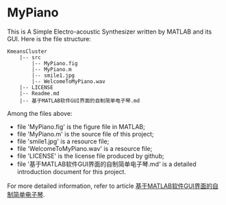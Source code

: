 # MyPiano

This is A Simple Electro-acoustic Synthesizer written by MATLAB and its GUI. Here is the file structure:

```
KmeansCluster
    |-- src
        |-- MyPiano.fig
        |-- MyPiano.m
        |-- smile1.jpg
        |-- WelcomeToMyPiano.wav
    |-- LICENSE
    |-- Readme.md
    |-- 基于MATLAB软件GUI界面的自制简单电子琴.md
```
Among the files above:
- file 'MyPiano.fig' is the figure file in MATLAB;
- file 'MyPiano.m' is the source file of this project;
- file 'smile1.jpg' is a resource file;
- file 'WelcomeToMyPiano.wav' is a resource file;
- file 'LICENSE' is the license file produced by github;
- file '基于MATLAB软件GUI界面的自制简单电子琴.md' is a detailed introduction document for this project. 

For more detailed information, refer to article [基于MATLAB软件GUI界面的自制简单电子琴](https://github.com/chentianyangWHU/MyPiano/blob/master/%E5%9F%BA%E4%BA%8EMATLAB%E8%BD%AF%E4%BB%B6GUI%E7%95%8C%E9%9D%A2%E7%9A%84%E8%87%AA%E5%88%B6%E7%AE%80%E5%8D%95%E7%94%B5%E5%AD%90%E7%90%B4.md).
